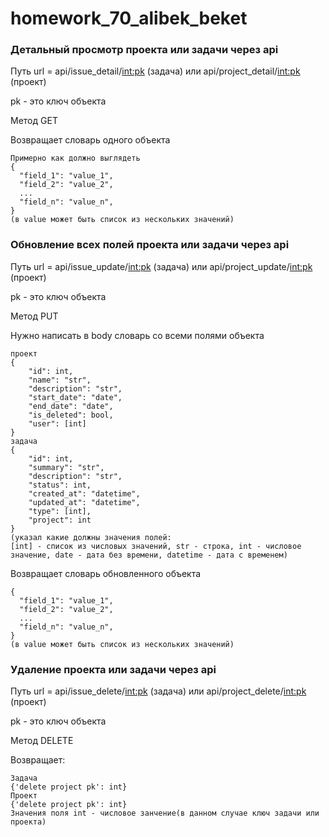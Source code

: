 # homework_70_alibek_beket
### Детальный просмотр проекта или задачи через api
Путь url = api/issue_detail/<int:pk> (задача) или api/project_detail/<int:pk> (проект)

pk - это ключ объекта

Метод GET

Возвращает словарь одного объекта
```
Примерно как должно выглядеть
{
  "field_1": "value_1",
  "field_2": "value_2",
  ...
  "field_n": "value_n",
}
(в value может быть список из нескольких значений)
```
### Обновление всех полей проекта или задачи через api
Путь url = api/issue_update/<int:pk> (задача) или api/project_update/<int:pk> (проект)

pk - это ключ объекта

Метод PUT

Нужно написать в body словарь со всеми полями объекта
```
проект
{
    "id": int,
    "name": "str",
    "description": "str",
    "start_date": "date",
    "end_date": "date",
    "is_deleted": bool,
    "user": [int]
}
задача
{
    "id": int,
    "summary": "str",
    "description": "str",
    "status": int,
    "created_at": "datetime",
    "updated_at": "datetime",
    "type": [int],
    "project": int
}
(указал какие должны значения полей:
[int] - список из числовых значений, str - строка, int - числовое значение, date - дата без времени, datetime - дата с временем)
```
Возвращает словарь обновленного объекта
```
{
  "field_1": "value_1",
  "field_2": "value_2",
  ...
  "field_n": "value_n",
}
(в value может быть список из нескольких значений)
```
### Удаление проекта или задачи через api
Путь url = api/issue_delete/<int:pk> (задача) или api/project_delete/<int:pk> (проект)

pk - это ключ объекта

Метод DELETE

Возвращает:
```
Задача
{'delete project pk': int}
Проект
{'delete project pk': int}
Значения поля int - числовое занчение(в данном случае ключ задачи или проекта)
```
